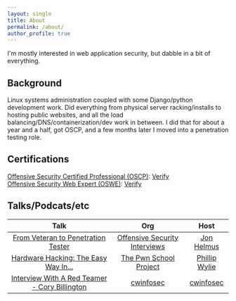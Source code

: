 ```yaml
---
layout: single
title: About
permalink: /about/
author_profile: true
---
```


I'm mostly interested in web application security, but dabble in a bit of everything.
## Background
Linux systems administration coupled with some Django/python development work. Did everything from physical server racking/installs to hosting public websites, and all the load balancing/DNS/containerization/dev work in between. I did that for about a year and a half, got OSCP, and a few months later I moved into a penetration testing role.
## Certifications
[Offensive Security Certified Professional (OSCP)](https://www.offensive-security.com/pwk-oscp/): [Verify](https://www.youracclaim.com/badges/2352083f-2957-4c8d-88db-5df6279b61da)  
[Offensive Security Web Expert (OSWE)](https://www.offensive-security.com/awae-oswe/): [Verify](https://www.youracclaim.com/badges/ab2933bd-5373-443f-b6fe-6a0608ecbe6b)
## Talks/Podcats/etc

|  Talk  |  Org  | Host |
| :---: | :---------------: | :---: |
[From Veteran to Penetration Tester](https://www.youtube.com/watch?v=DUdjVuHE8tk) | [Offensive Security Interviews](https://www.offsecinterviews.com/) | [Jon Helmus](https://twitter.com/Moos1e_Moose)
[Hardware Hacking: The Easy Way In...](https://www.youtube.com/watch?v=MnyRjA-9WQM) | [The Pwn School Project](https://pwnschool.com/) | [Phillip Wylie](https://twitter.com/PhillipWylie)
[Interview With A Red Teamer - Cory Billington](https://www.youtube.com/watch?v=L1v4CBr_IOw) | [cwinfosec](https://www.youtube.com/channel/UCFSN5ly66Lw_H_R4uX2cF0A) | [cwinfosec](https://twitter.com/cwinfosec)

